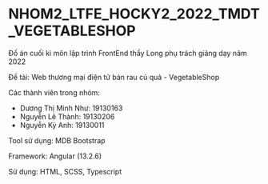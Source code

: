 # NHOM2_LTFE_HOCKY2_2022_TMDT_VEGETABLESHOP

Đồ án cuối kì môn lập trình FrontEnd thầy Long phụ trách giảng dạy năm 2022

Đề tài: Web thương mại điện tử bán rau củ quả - VegetableShop

Các thành viên trong nhóm: 
  + Dương Thị Minh Như: 19130163
  + Nguyễn Lê Thành: 19130206
  + Nguyễn Kỳ Anh: 19130011
  
Tool sử dụng: MDB Bootstrap

Framework: Angular (13.2.6)

Sử dụng: HTML, SCSS, Typescript
